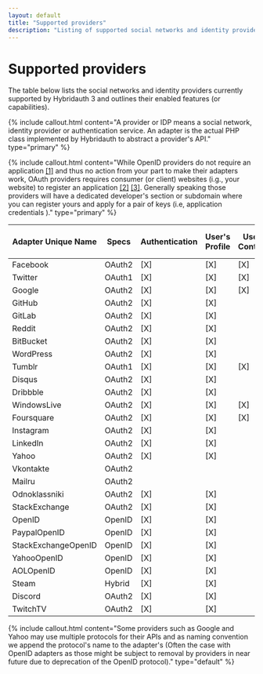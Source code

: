 ```yaml
---
layout: default
title: "Supported providers"
description: "Listing of supported social networks and identity providers and their enabled features."
---
```


Supported providers
===================

The table below lists the social networks and identity providers currently supported by Hybridauth 3 and outlines their enabled features (or capabilities).

{% include callout.html content="A provider or IDP means a social network, identity provider or authentication service. An adapter is the actual PHP class implemented by Hybridauth to abstract a provider's API." type="primary" %} 

{% include callout.html content="While OpenID providers do not require an application [[1]](http://openid.net/specs/openid-connect-core-1_0.html#Overview) and thus no action from your part to make their adapters work, OAuth providers requires consumer (or client) websites (i.g., your website) to register an application [[2]](http://tools.ietf.org/html/rfc5849#page-3) [[3]](http://tools.ietf.org/html/rfc6749#section-2). Generally speaking those providers will have a dedicated developer's section or subdomain where you can register yours and apply for a pair of keys (i.e, application credentials )." type="primary" %} 

Adapter Unique Name | Specs   | Authentication | User's Profile | User's Contacts | User's Status  | User's Activity Stream
------------------- | ------- | -------------- | -------------- | --------------- | -------------- | ----------------------
Facebook            | OAuth2  | [X]            | [X]            | [X]             | [X]            | [X]                  
Twitter             | OAuth1  | [X]            | [X]            | [X]             | [X]            | [X]                  
Google              | OAuth2  | [X]            | [X]            | [X]             |                |                      
GitHub              | OAuth2  | [X]            | [X]            |                 |                |                      
GitLab              | OAuth2  | [X]            | [X]            |                 |                |                      
Reddit              | OAuth2  | [X]            | [X]            |                 |                |                      
BitBucket           | OAuth2  | [X]            | [X]            |                 |                |                      
WordPress           | OAuth2  | [X]            | [X]            |                 |                |                      
Tumblr              | OAuth1  | [X]            | [X]            | [X]             |                |                      
Disqus              | OAuth2  | [X]            | [X]            |                 |                |                      
Dribbble            | OAuth2  | [X]            | [X]            |                 |                |                      
WindowsLive         | OAuth2  | [X]            | [X]            | [X]             |                |                      
Foursquare          | OAuth2  | [X]            | [X]            | [X]             |                |                      
Instagram           | OAuth2  | [X]            | [X]            |                 |                |                      
LinkedIn            | OAuth2  | [X]            | [X]            |                 |                |                      
Yahoo               | OAuth2  | [X]            | [X]            |                 |                |                      
Vkontakte           | OAuth2  |                |                |                 |                |                      
Mailru              | OAuth2  |                |                |                 |                |                      
Odnoklassniki       | OAuth2  | [X]            | [X]            |                 |                |                      
StackExchange       | OAuth2  | [X]            | [X]            |                 |                |                      
OpenID              | OpenID  | [X]            | [X]            |                 |                |                      
PaypalOpenID        | OpenID  | [X]            | [X]            |                 |                |                      
StackExchangeOpenID | OpenID  | [X]            | [X]            |                 |                |                      
YahooOpenID         | OpenID  | [X]            | [X]            |                 |                |                      
AOLOpenID           | OpenID  | [X]            | [X]            |                 |                |                      
Steam               | Hybrid  | [X]            | [X]            |                 |                |                      
Discord             | OAuth2  | [X]            | [X]            |                 |                |                      
TwitchTV            | OAuth2  | [X]            | [X]            |                 |                |                      

{% include callout.html content="Some providers such as Google and Yahoo may use multiple protocols for their APIs and as naming convention we append the protocol's name to the adapter's (Often the case with OpenID adapters as those might be subject to removal by providers in near future due to deprecation of the OpenID protocol)." type="default" %} 

<script>
$(function () {
  $("td:contains('[X]')").each(function() {
    var replaced = $(this).html().replace(/\[X\]/g, '<i class="fa fa-check-square fa-2"></i>');
    $(this).html(replaced);
  });
});
</script>
